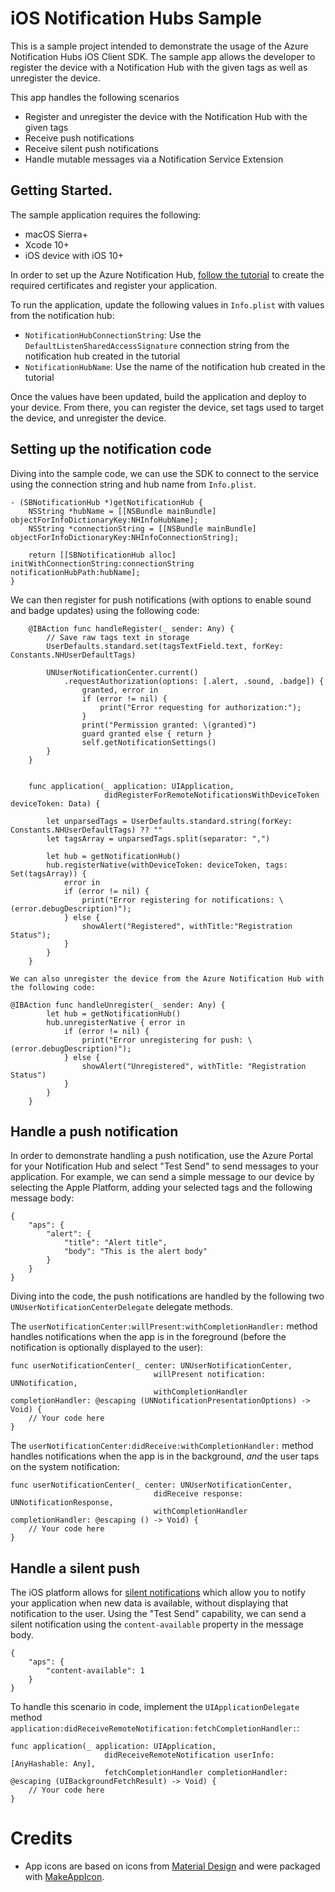 # iOS Notification Hubs Sample

This is a sample project intended to demonstrate the usage of the Azure Notification Hubs iOS Client SDK.  The sample app allows the developer to register the device with a Notification Hub with the given tags as well as unregister the device. 

This app handles the following scenarios
- Register and unregister the device with the Notification Hub with the given tags
- Receive push notifications
- Receive silent push notifications
- Handle mutable messages via a Notification Service Extension

## Getting Started.

The sample application requires the following:
- macOS Sierra+
- Xcode 10+
- iOS device with iOS 10+

In order to set up the Azure Notification Hub, [follow the tutorial](https://docs.microsoft.com/en-us/azure/notification-hubs/notification-hubs-ios-apple-push-notification-apns-get-started) to create the required certificates and register your application.

To run the application, update the following values in `Info.plist` with values from the notification hub:
- `NotificationHubConnectionString`: Use the `DefaultListenSharedAccessSignature` connection string from the notification hub created in the tutorial
- `NotificationHubName`: Use the name of the notification hub created in the tutorial

Once the values have been updated, build the application and deploy to your device.  From there, you can register the device, set tags used to target the device, and unregister the device.

## Setting up the notification code

Diving into the sample code, we can use the SDK to connect to the service using the connection string and hub name from `Info.plist`.

```objc
- (SBNotificationHub *)getNotificationHub {
    NSString *hubName = [[NSBundle mainBundle] objectForInfoDictionaryKey:NHInfoHubName];
    NSString *connectionString = [[NSBundle mainBundle] objectForInfoDictionaryKey:NHInfoConnectionString];
    
    return [[SBNotificationHub alloc] initWithConnectionString:connectionString notificationHubPath:hubName];
}
```

We can then register for push notifications (with options to enable sound and badge updates) using the following code:

```objc
    @IBAction func handleRegister(_ sender: Any) {
        // Save raw tags text in storage
        UserDefaults.standard.set(tagsTextField.text, forKey: Constants.NHUserDefaultTags)
        
        UNUserNotificationCenter.current()
            .requestAuthorization(options: [.alert, .sound, .badge]) {
                granted, error in
                if (error != nil) {
                    print("Error requesting for authorization:");
                }
                print("Permission granted: \(granted)")
                guard granted else { return }
                self.getNotificationSettings()
        }
    }


	func application(_ application: UIApplication,
                     didRegisterForRemoteNotificationsWithDeviceToken deviceToken: Data) {
        
        let unparsedTags = UserDefaults.standard.string(forKey: Constants.NHUserDefaultTags) ?? ""
        let tagsArray = unparsedTags.split(separator: ",")
        
        let hub = getNotificationHub()
        hub.registerNative(withDeviceToken: deviceToken, tags: Set(tagsArray)) {
            error in
            if (error != nil) {
                print("Error registering for notifications: \(error.debugDescription)");
            } else {
                showAlert("Registered", withTitle:"Registration Status");
            }
        }
    }
```

	We can also unregister the device from the Azure Notification Hub with the following code:

```objc
@IBAction func handleUnregister(_ sender: Any) {
        let hub = getNotificationHub()
        hub.unregisterNative { error in
            if (error != nil) {
                print("Error unregistering for push: \(error.debugDescription)");
            } else {
                showAlert("Unregistered", withTitle: "Registration Status")
            }
        }
    }
```

## Handle a push notification

In order to demonstrate handling a push notification, use the Azure Portal for your Notification Hub and select "Test Send" to send messages to your application.  For example, we can send a simple message to our device by selecting the Apple Platform, adding your selected tags and the following message body:

```
{
    "aps": {
        "alert": {
            "title": "Alert title",
            "body": "This is the alert body"
        }
    }
}
```

Diving into the code, the push notifications are handled by the following two `UNUserNotificationCenterDelegate` delegate methods.

The `userNotificationCenter:willPresent:withCompletionHandler:` method handles notifications when the app is in the foreground (before the notification is optionally displayed to the user):

```objc
func userNotificationCenter(_ center: UNUserNotificationCenter,
                                willPresent notification: UNNotification,
                                withCompletionHandler completionHandler: @escaping (UNNotificationPresentationOptions) -> Void) {
    // Your code here
}
```

The `userNotificationCenter:didReceive:withCompletionHandler:` method handles notifications when the app is in the background, _and_ the user taps on the system notification:

```objc
func userNotificationCenter(_ center: UNUserNotificationCenter,
                                didReceive response: UNNotificationResponse,
                                withCompletionHandler completionHandler: @escaping () -> Void) {
    // Your code here
}
```

## Handle a silent push

The iOS platform allows for [silent notifications](https://developer.apple.com/documentation/usernotifications/setting_up_a_remote_notification_server/pushing_updates_to_your_app_silently?language=objc) which allow you to notify your application when new data is available, without displaying that notification to the user.  Using the "Test Send" capability, we can send a silent notification using the `content-available` property in the message body.

```
{
    "aps": {
        "content-available": 1
    }
}
```

To handle this scenario in code, implement the `UIApplicationDelegate` method `application:didReceiveRemoteNotification:fetchCompletionHandler:`:

```objc
func application(_ application: UIApplication,
                     didReceiveRemoteNotification userInfo: [AnyHashable: Any],
                     fetchCompletionHandler completionHandler: @escaping (UIBackgroundFetchResult) -> Void) {
    // Your code here
}
```

# Credits

- App icons are based on icons from [Material Design](https://material.io/tools/icons) and were packaged with [MakeAppIcon](https://makeappicon.com/).

